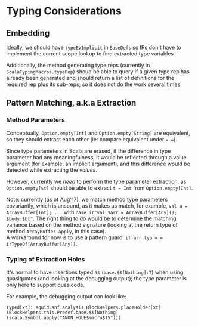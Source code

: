 # Typing Considerations


## Embedding

Ideally, we should have
`typeEvImplicit` in `BaseDefs`
so IRs don't have to implement the current scope lookup to find extracted type variables.

Additionally, the method generating type reps (currently in `ScalaTypingMacros.typeRep`)
shoud be able to query if a given type rep has already been generated
and should return a list of definitions for the required rep plus its sub-reps,
so it does not do the work several times.



## Pattern Matching, a.k.a Extraction

### Method Parameters

Conceptually, `Option.empty[Int]` and `Option.empty[String]` are equivalent,
so they should extract each other (ie: compare equivalent under `=~=`).

Since type parameters in Scala are erased, if the difference in type parameter had any meaningfulness,
it would be reflected through a value argument (for example, an implicit argument),
and this difference would be detected while extracting the _values_.

However, currently we _need_ to perform the type parameter extraction,
as `Option.empty[$t]` should be able to extract `t = Int` from `Option.empty[Int]`.


Note: currently (as of Aug'17), we match method type parameters covariantly, which is unsound,
as it makes us match, for example, `val a = ArrayBuffer[Int]; ...` with `case ir"val $arr = ArrayBuffer[Any](); $body:$bt"`.
The right thing to do would be to determine the matching variance based on the method signature (looking at the return type of method `ArrayBuffer.apply`, in this case).  
A workaround for now is to use a pattern guard: `if arr.typ =:= irTypeOf[ArrayBuffer[Any]]`.





### Typing of Extraction Holes

It's normal to have insertions typed as (`base.$$[Nothing]:T`) when using quasiquotes (and looking at the debugging output); the type parameter is only here to support quasicode.

For example, the debugging output can look like:

```
Typed[xt]: squid.anf.analysis.BlockHelpers.placeHolder[xt](BlockHelpers.this.Predef.base.$$[Nothing](scala.Symbol.apply("ANON_HOLE$macro$15")))
```


